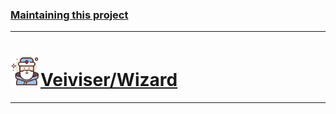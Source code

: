 ### [Maintaining this project](maintaining.md)

---


# [<img src="/wizard/src/main/resources/application.svg" height="48" width="48">Veiviser/Wizard](wizard/README.md)

---


